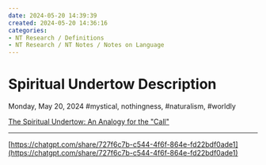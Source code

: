 ```yaml
---
date: 2024-05-20 14:39:39
created: 2024-05-20 14:36:16
categories:
- NT Research / Definitions
- NT Research / NT Notes / Notes on Language
---
```


# Spiritual Undertow Description 

Monday, May 20, 2024 #mystical, nothingness, #naturalism, #worldly

[The Spiritual Undertow: An Analogy for the "Call"](The%20Spiritual%20Undertow%20An%20Analogy%20for%20the%20Call.md "upnote://x-callback-url/openNote?noteId=692436CD-8A5B-48DA-AFCF-1E0AE7BF3461")

* * *

  

[https://chatgpt.com/share/727f6c7b-c544-4f6f-864e-fd22bdf0ade1](https://chatgpt.com/share/727f6c7b-c544-4f6f-864e-fd22bdf0ade1)